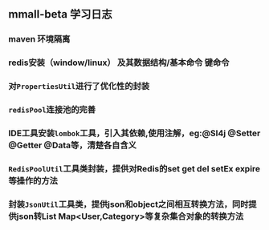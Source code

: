 ## mmall-beta 学习日志

### maven 环境隔离

### redis安装（window/linux） 及其数据结构/基本命令 键命令

### 对`PropertiesUtil`进行了优化性的封装

### `redisPool`连接池的完善 

### IDE工具安装`lombok`工具，引入其依赖,使用注解，eg:@Sl4j @Setter @Getter @Data等，清楚各自含义

### `RedisPoolUtil`工具类封装，提供对Redis的set get del setEx expire等操作的方法

### 封装`JsonUtil`工具类，提供json和object之间相互转换方法，同时提供json转List<User> Map<User,Category>等复杂集合对象的转换方法